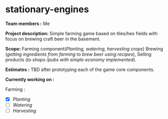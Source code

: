 # stationary-engines
**Team members :** Me 

**Project description:** Simple farming game based on tiles/hex fields with focus on brewing craft beer in the basement.

**Scope:** Farming component(*Planting, watering, harvesting crops*) Brewing (*getting ingredients from farming to brew beer using recipes*), Selling products (*to shops /pubs with simple economy implemented*).

**Estimates :** TBD after prototyping each of the game core components.

**Currently working on :**

Farming :
- [x] *Planting*
- [ ] *Watering*
- [ ] *Harvesting*
